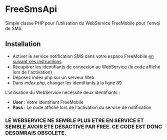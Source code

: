 # FreeSmsApi
Simple classe PHP pour l'utilisation du WebService FreeMobile pour l'envoi de SMS.



## Installation
* Activer le service notification SMS dans votre espace FreeMobile [en suivant ces instructions][freemobile].
* Récupérer les identifiants de connexion au WebService (le code affiché lors de l'activation)
* Déposez index.php sur un serveur Web
* Dans _index.php_, changer les identifiants à la ligne 89


  
L'utilisation du WebService nécéssite deux identifiants :
* **User** : Votre identifiant FreeMobile
* **Pass** : Le code affiché lors de l'activation du service de notification 


### LE WEBSERVICE NE SEMBLE PLUS ETRE EN SERVICE ET SEMBLE AVOIR ETE DESACTIVE PAR FREE. CE CODE EST DONC DESOMRAIS OBSOLETE.

  [freemobile]: https://www.domotique-info.fr/2014/06/nouvelle-api-sms-chez-free/
